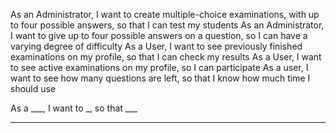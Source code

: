 As an Administrator, I want to create multiple-choice examinations, with up to four possible answers, so that I can test my students
As an Administrator, I want to give up to four possible answers on a question, so I can have a varying degree of difficulty
As a User, I want to see previously finished examinations on my profile, so that I can check my results
As a User, I want to see active examinations on my profile, so I can participate
As a user, I want to see how many questions are left, so that I know how much time I should use

As a ___, I want to _, so that ___
****
